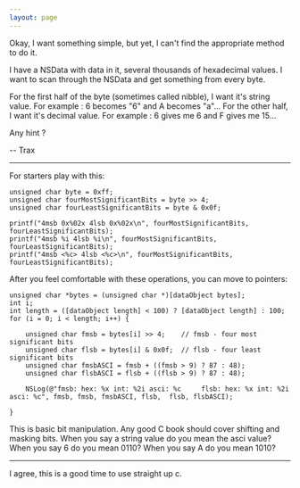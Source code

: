 ```yaml
---
layout: page
---
```




Okay, I want something simple, but yet, I can't find the appropriate method to do it.

I have a NSData with data in it, several thousands of hexadecimal values. I want to scan through the NSData and get something from every byte.

For the first half of the byte (sometimes called nibble), I want it's string value. For example : 6 becomes "6" and A becomes "a"...
For the other half, I want it's decimal value. For example : 6 gives me 6 and F gives me 15...

Any hint ?

-- Trax

----

For starters play with this:

    

    unsigned char byte = 0xff;
    unsigned char fourMostSignificantBits = byte >> 4;
    unsigned char fourLeastSignificantBits = byte & 0x0f;
    
    printf("4msb 0x%02x 4lsb 0x%02x\n", fourMostSignificantBits, fourLeastSignificantBits);
    printf("4msb %i 4lsb %i\n", fourMostSignificantBits, fourLeastSignificantBits);
    printf("4msb <%c> 4lsb <%c>\n", fourMostSignificantBits, fourLeastSignificantBits);



After you feel comfortable with these operations, you can move to pointers:

    

    unsigned char *bytes = (unsigned char *)[dataObject bytes];
    int i;
    int length = ([dataObject length] < 100) ? [dataObject length] : 100;
    for (i = 0; i < length; i++) {
    
        unsigned char fmsb = bytes[i] >> 4;    // fmsb - four most significant bits
        unsigned char flsb = bytes[i] & 0x0f;  // flsb - four least significant bits
        unsigned char fmsbASCI = fmsb + ((fmsb > 9) ? 87 : 48);
        unsigned char flsbASCI = flsb + ((flsb > 9) ? 87 : 48);
        
        NSLog(@"fmsb: hex: %x int: %2i asci: %c     flsb: hex: %x int: %2i asci: %c", fmsb, fmsb, fmsbASCI, flsb,  flsb, flsbASCI);
        
    }



This is basic bit manipulation. Any good C book should cover shifting and masking bits. When you say a string value do you mean the asci value? When you say     6 do you mean 0110?
When you say A do you mean 1010? 

----

I agree, this is a good time to use straight up c.
